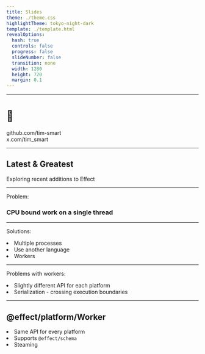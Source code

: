 ```yaml
---
title: Slides
theme: ./theme.css
highlightTheme: tokyo-night-dark
template: ./template.html
revealOptions:
  hash: true
  controls: false
  progress: false
  slideNumber: false
  transition: none
  width: 1280
  height: 720
  margin: 0.1
---
```


---

# 👋

<div class="fragment">

github.com/tim-smart<br />
x.com/tim_smart

</div>

---

## Latest & Greatest

Exploring recent additions to Effect

---

Problem:

### CPU bound work on a single thread

---

Solutions:

<li class="fragment">Multiple processes</li>
<li class="fragment">Use another language</li>
<li class="fragment"><span class="fragment highlight-red">Workers</span></li>

---

Problems with workers:

<li class="fragment">Slightly different API for each platform</li>
<li class="fragment">Serialization - crossing execution boundaries</li>

---

## @effect/platform/Worker

<li class="fragment">Same API for every platform</li>
<li class="fragment">Supports <code>@effect/schema</code></li>
<li class="fragment">Steaming</li>
